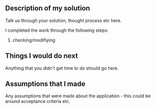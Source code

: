 ## Description of my solution

Talk us through your solution, thought process etc here.

I completed the work through the following steps:
1. checking/modifiying

## Things I would do next

Anything that you didn't get time to do should go here.

## Assumptions that I made

Any assumptions that were made about the application - this could be around acceptance criteria etc.
